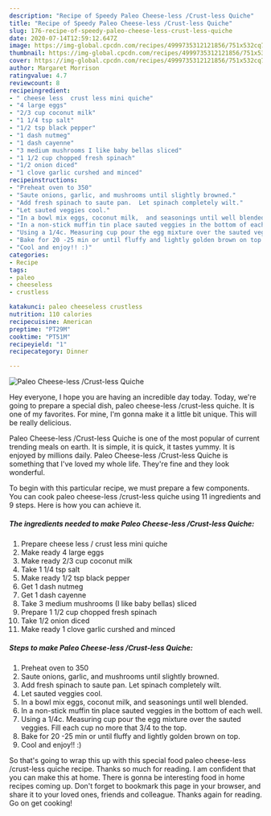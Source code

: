 ```yaml
---
description: "Recipe of Speedy Paleo Cheese-less /Crust-less Quiche"
title: "Recipe of Speedy Paleo Cheese-less /Crust-less Quiche"
slug: 176-recipe-of-speedy-paleo-cheese-less-crust-less-quiche
date: 2020-07-14T12:59:12.647Z
image: https://img-global.cpcdn.com/recipes/4999735312121856/751x532cq70/paleo-cheese-less-crust-less-quiche-recipe-main-photo.jpg
thumbnail: https://img-global.cpcdn.com/recipes/4999735312121856/751x532cq70/paleo-cheese-less-crust-less-quiche-recipe-main-photo.jpg
cover: https://img-global.cpcdn.com/recipes/4999735312121856/751x532cq70/paleo-cheese-less-crust-less-quiche-recipe-main-photo.jpg
author: Margaret Morrison
ratingvalue: 4.7
reviewcount: 8
recipeingredient:
- " cheese less  crust less mini quiche"
- "4 large eggs"
- "2/3 cup coconut milk"
- "1 1/4 tsp salt"
- "1/2 tsp black pepper"
- "1 dash nutmeg"
- "1 dash cayenne"
- "3 medium mushrooms I like baby bellas sliced"
- "1 1/2 cup chopped fresh spinach"
- "1/2 onion diced"
- "1 clove garlic curshed and minced"
recipeinstructions:
- "Preheat oven to 350"
- "Saute onions, garlic, and mushrooms until slightly browned."
- "Add fresh spinach to saute pan.  Let spinach completely wilt."
- "Let sauted veggies cool."
- "In a bowl mix eggs, coconut milk,  and seasonings until well blended."
- "In a non-stick muffin tin place sauted veggies in the bottom of each well."
- "Using a 1/4c. Measuring cup pour the egg mixture over the sauted veggies.  Fill each cup no more that 3/4 to the top."
- "Bake for 20 -25 min or until fluffy and lightly golden brown on top."
- "Cool and enjoy!! :)"
categories:
- Recipe
tags:
- paleo
- cheeseless
- crustless

katakunci: paleo cheeseless crustless 
nutrition: 110 calories
recipecuisine: American
preptime: "PT29M"
cooktime: "PT51M"
recipeyield: "1"
recipecategory: Dinner

---
```



![Paleo Cheese-less /Crust-less Quiche](https://img-global.cpcdn.com/recipes/4999735312121856/751x532cq70/paleo-cheese-less-crust-less-quiche-recipe-main-photo.jpg)

Hey everyone, I hope you are having an incredible day today. Today, we're going to prepare a special dish, paleo cheese-less /crust-less quiche. It is one of my favorites. For mine, I'm gonna make it a little bit unique. This will be really delicious.

Paleo Cheese-less /Crust-less Quiche is one of the most popular of current trending meals on earth. It is simple, it is quick, it tastes yummy. It is enjoyed by millions daily. Paleo Cheese-less /Crust-less Quiche is something that I've loved my whole life. They're fine and they look wonderful.




To begin with this particular recipe, we must prepare a few components. You can cook paleo cheese-less /crust-less quiche using 11 ingredients and 9 steps. Here is how you can achieve it.

##### The ingredients needed to make Paleo Cheese-less /Crust-less Quiche:

1. Prepare  cheese less / crust less mini quiche
1. Make ready 4 large eggs
1. Make ready 2/3 cup coconut milk
1. Take 1 1/4 tsp salt
1. Make ready 1/2 tsp black pepper
1. Get 1 dash nutmeg
1. Get 1 dash cayenne
1. Take 3 medium mushrooms (I like baby bellas) sliced
1. Prepare 1 1/2 cup chopped fresh spinach
1. Take 1/2 onion diced
1. Make ready 1 clove garlic curshed and minced




##### Steps to make Paleo Cheese-less /Crust-less Quiche:

1. Preheat oven to 350
1. Saute onions, garlic, and mushrooms until slightly browned.
1. Add fresh spinach to saute pan.  Let spinach completely wilt.
1. Let sauted veggies cool.
1. In a bowl mix eggs, coconut milk,  and seasonings until well blended.
1. In a non-stick muffin tin place sauted veggies in the bottom of each well.
1. Using a 1/4c. Measuring cup pour the egg mixture over the sauted veggies.  Fill each cup no more that 3/4 to the top.
1. Bake for 20 -25 min or until fluffy and lightly golden brown on top.
1. Cool and enjoy!! :)




So that's going to wrap this up with this special food paleo cheese-less /crust-less quiche recipe. Thanks so much for reading. I am confident that you can make this at home. There is gonna be interesting food in home recipes coming up. Don't forget to bookmark this page in your browser, and share it to your loved ones, friends and colleague. Thanks again for reading. Go on get cooking!

